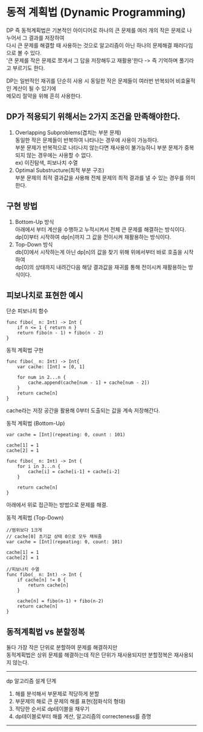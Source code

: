 # 동적 계획법 (Dynamic Programming)   
DP 즉 동적계획법은 기본적인 아이디어로 하나의 큰 문제를 여러 개의 작은 문제로 나누어서 그 결과를 저장하여   
다시 큰 문제를 해결할 때 사용하는 것으로 알고리즘이 아닌 하나의 문제해결 패러다임으로 볼 수 있다.   
'큰 문제를 작은 문제로 쪼개서 그 답을 저장해두고 재활용'한다 -> 즉 기억하며 풀기라고 부르기도 한다.   
   
DP는 일반적인 재귀를 단순히 사용 시 동일한 작은 문제들이 여러번 반복되어 비효율적인 계산이 될 수 있기에   
메모리 절약을 위해 흔히 사용한다.   

## DP가 적용되기 위해서는 2가지 조건을 만족해야한다.   
1. Overlapping Subproblems(겹치는 부분 문제)   
동일한 작은 문제들이 반복하여 나타나는 경우에 사용이 가능하다.   
부분 문제가 반복적으로 나타나지 않는다면 재사용이 불가능하니 부분 문제가 중복되지 않는 경우에는 사용할 수 없다.   
ex) 이진탐색, 피보나치 수열   
2. Optimal Substructure(최적 부분 구조)   
부분 문제의 최적 결과값을 사용해 전체 문제의 최적 결과를 낼 수 있는 경우를 의미한다.   

## 구현 방법   
1. Bottom-Up 방식   
아래에서 부터 계산을 수행하고 누적시켜서 전체 큰 문제를 해결하는 방식이다.   
dp[0]부터 시작하여 dp[n]까지 그 값을 전이시켜 재활용하는 방식이다.   
2. Top-Down 방식   
db[0]에서 시작하는게 아닌 dp[n]의 값을 찾기 위해 위에서부터 바로 호출을 시작하여   
dp[0]의 상태까지 내려간다음 해당 결과값을 재귀를 통해 전이시켜 재활용하는 방식이다.   
   
   
## 피보나치로 표현한 예시   
단순 피보나치 함수   
```
func fibo(_ n: Int) -> Int {
    if n <= 1 { return n }
    return fibo(n - 1) + fibo(n - 2)
}

```
동적 계획법 구현   
```
func fibo(_ n: Int) -> Int{
    var cache: [Int] = [0, 1]
    
    for num in 2...n {
        cache.append(cache[num - 1] + cache[num - 2])
    }
    return cache[n]
}
```
cache라는 저장 공간을 활용해 0부터 도출되는 값을 계속 저장해간다.   
   
동적 계획법 (Bottom-Up)
```
var cache = [Int](repeating: 0, count : 101)

cache[1] = 1
cache[2] = 1

func fibo(_ n: Int) -> Int {
	for i in 3...n {
    	cache[i] = cache[i-1] + cache[i-2]
    }
    
    return cache[n]
}
```
아래에서 위로 접근하는 방법으로 문제를 해결.   
   
동적 계획법 (Top-Down)
```
//범위보다 1크게
// cache[0] 초기값 상태 0으로 모두 채워줌
var cache = [Int](repeating: 0, count: 101)

cache[1] = 1
cache[2] = 1

//피보나치 수열
func fibo(_ n: Int) -> Int {
	if cache[n] != 0 {
    	return cache[n]
    }
    
    cache[n] = fibo(n-1) + fibo(n-2)
    return cache[n]
}
```

## 동적계획법 vs 분할정복   
둘다 가장 작은 단위로 분할하여 문제를 해결하지만   
동적계획법은 상위 문제를 해결하는데 작은 단위가 재사용되지만 분할정복은 재사용되지 않는다.   

***
dp 알고리즘 설계 단계
1. 해를 분석해서 부문제로 적당하게 분할   
2. 부문제의 해로 큰 문제의 해를 표현(점화식의 형태)   
3. 적당한 순서로 dp테이블을 채우기   
4. dp테이블로부터 해를 계산, 알고리즘의 correcteness를 증명   
***
